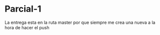 # Parcial-1
La entrega esta en la ruta master por que siempre me crea una nueva a la hora de hacer el push
